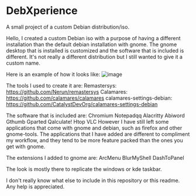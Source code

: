 # DebXperience
A small project of a custom Debian distribution/iso.

Hello,
I created a custom Debian iso with a purpose of having a different installation than the default debian installation with gnome. The gnome desktop that is installed is customized and the software that is included is different. It's not really a different distribution but I still wanted to give it a custom name.

Here is an example of how it looks like:
![image](https://github.com/NotPiKei/DebXperience/assets/110897500/b3cf53c0-4521-4762-85ef-e846941ac908)

The tools I used to create it are:
Remastersys: https://github.com/Nerun/remastersys
Calamares: https://github.com/calamares/calamares
calamares-settings-debian: https://github.com/CatalystDevOrg/calamares-settings-debian

The software that is included are:
Chromium
Notepadqq
Alacritty
Abiword
Gthumb
Gparted
Qalculate!
Htop
VLC
However I have still left some applications that come with gnome and debian, such as firefox and other gnome-tools.
The applications that I have added are different to compliment my workflow, and they tend to be more feature packed than the ones you get with gnome.

The extensions I added to gnome are:
ArcMenu
BlurMyShell
DashToPanel

The look is mostly there to replicate the windows or kde taskbar.

I don't really know what else to include in this repository or this readme. Any help is appreciated.

